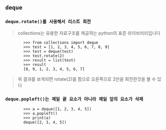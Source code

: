 ## `deque`
### `deque.rotate()를 사용해서 리스트 회전`

> collections는 유용한 자료구조를 제공하는 python의 표준 라이브러리입니다</br>

            >>> from collections import deque
            >>> test = [1, 2, 3, 4, 5, 6, 7, 8, 9]
            >>> test = deque(test)
            >>> test.rotate(2) 
            >>> result = list(test)
            >>> result
            [8, 9, 1, 2, 3, 4, 5, 6, 7]

> 위 결과를 보게되면 rotate(2)를 함으로 오른쪽으로 2만큼 회전한것을 볼 수 있다

### `deque.popleft()는 제일 끝 요소가 아니라 제일 앞의 요소가 삭제`

            >>> a = deque([1, 2, 3, 4, 5])
            >>> a.popleft()
            >>> print(a)
            deque([2, 3, 4, 5])
